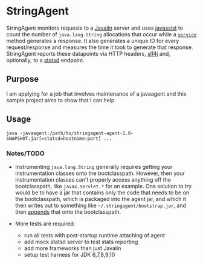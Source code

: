 # StringAgent

StringAgent monitors requests to a [Javalin](https://javalin.io) server and uses [javassist](https://www.javassist.org) 
to count the number of `java.lang.String` allocations that occur while a [`service`](
https://github.com/tipsy/javalin/blob/8dc1db566f9076762bccef91bc1dc874822f8669/src/main/java/io/javalin/core/JavalinServlet.kt#L40) 
method generates a response.  It also generates a unique ID for every request/response and measures the time it took to 
generate that response.  StringAgent reports these datapoints via HTTP headers, [slf4j](https://www.slf4j.org/) and, 
optionally, to a [statsd](https://github.com/etsy/statsd) endpoint.

## Purpose

I am applying for a job that involves maintenance of a javaagent and this sample project aims to show that I can help.

## Usage

`java -javaagent:/path/to/stringagent-agent-1.0-SNAPSHOT.jar[=statsd=hostname:port] ...`

### Notes/TODO

* Instrumenting `java.lang.String` generally requires getting your instrumentation classes onto the 
  bootclasspath.  However, then your instrumentation classes can't properly access anything off the 
  bootclasspath, like `javax.servlet.*` for an example.  One solution to try would be to have a jar 
  that contains only the code that needs to be on the bootclasspath, which is packaged into the agent 
  jar, and which it then writes out to something like `~/.stringagent/bootstrap.jar`, and then 
  [appends](https://docs.oracle.com/javase/8/docs/api/java/lang/instrument/Instrumentation.html#appendToBootstrapClassLoaderSearch-java.util.jar.JarFile-) 
  that onto the bootclasspath.

* More tests are required:
  * run all tests with post-startup runtime attaching of agent
  * add mock statsd server to test stats reporting
  * add more frameworks than just Javalin
  * setup test harness for JDK 6,7,8,9,10
